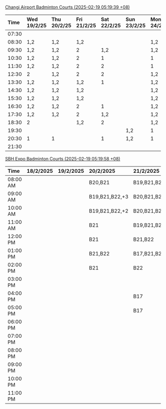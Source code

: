 [Changi Airport Badminton Courts (2025-02-19 05:19:39 +08)](https://www.carc.org.sg/FacilityBooking.aspx)

| Time   | Wed 19/2/25   | Thu 20/2/25   | Fri 21/2/25   | Sat 22/2/25   | Sun 23/2/25   | Mon 24/2/25   | Tue 25/2/25   |
|:-------|:--------------|:--------------|:--------------|:--------------|:--------------|:--------------|:--------------|
| 07:30  |               |               |               |               |               |               |               |
| 08:30  | 1,2           | 1,2           | 1,2           |               |               | 1,2           | 1,2           |
| 09:30  | 1,2           | 1,2           | 2             | 1,2           |               | 1,2           | 1,2           |
| 10:30  | 1,2           | 1,2           | 2             | 1             |               | 1             | 1,2           |
| 11:30  | 1,2           | 1,2           | 2             | 2             |               | 1             | 1,2           |
| 12:30  | 2             | 1,2           | 2             | 2             |               | 1,2           | 1,2           |
| 13:30  | 1,2           | 1,2           | 1,2           | 1             |               | 1,2           | 1,2           |
| 14:30  | 1,2           | 1,2           | 1,2           |               |               | 1,2           | 1,2           |
| 15:30  | 1,2           | 1,2           | 1,2           |               |               | 1,2           | 1,2           |
| 16:30  | 1,2           | 1,2           | 2             | 1             |               | 1,2           | 1,2           |
| 17:30  | 1,2           | 1,2           | 2             | 1,2           |               | 1,2           | 1,2           |
| 18:30  | 2             |               | 1,2           | 2             |               | 1,2           | 1,2           |
| 19:30  |               |               |               |               | 1,2           | 1             | 2             |
| 20:30  | 1             | 1             |               | 1             | 1,2           | 1             | 2             |
| 21:30  |               |               |               |               |               |               |               |

[SBH Expo Badminton Courts (2025-02-19 05:19:58 +08)](https://singaporebadmintonhall.getomnify.com/widgets/O3MRKGBH359GA55KHMG1RD)

| Time     | 18/2/2025   | 19/2/2025   | 20/2/2025      | 21/2/2025      | 22/2/2025      | 23/2/2025      | 24/2/2025    |
|:---------|:------------|:------------|:---------------|:---------------|:---------------|:---------------|:-------------|
| 08:00 AM |             |             | B20,B21        | B19,B21,B22,+4 | B16            |                |              |
| 09:00 AM |             |             | B19,B21,B22,+3 | B20,B21,B22,+2 | B16,B17        |                |              |
| 10:00 AM |             |             | B19,B21,B22,+2 | B20,B21,B22,+2 | B19,B20,B22,+2 |                |              |
| 11:00 AM |             |             | B21            | B19,B21,B22,+1 | B18,B20,B22,+1 |                |              |
| 12:00 PM |             |             | B21            | B21,B22        | B18,B20,B22,+1 |                |              |
| 01:00 PM |             |             | B21,B22        | B17,B21,B22    | B18,B19,B22    |                |              |
| 02:00 PM |             |             | B21            | B22            | B21,B22        |                |              |
| 03:00 PM |             |             |                |                |                |                |              |
| 04:00 PM |             |             |                | B17            |                |                |              |
| 05:00 PM |             |             |                | B17            |                |                |              |
| 06:00 PM |             |             |                |                |                |                |              |
| 07:00 PM |             |             |                |                |                |                |              |
| 08:00 PM |             |             |                |                |                |                |              |
| 09:00 PM |             |             |                |                |                |                | B14,B15,B16  |
| 10:00 PM |             |             |                |                | B17,B20,B21,+6 | B19,B20,B21,+6 | A10,A8,A9,+7 |
| 11:00 PM |             |             |                |                | B20,B21,B22,+6 | B20,B21,B22,+8 | A10,A8,A9,+7 |
